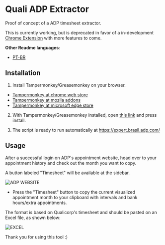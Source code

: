 # Quali ADP Extractor

Proof of concept of a ADP timesheet extractor.

This is currently working, but is deprecated in favor of a in-development [Chrome Extension](https://cdn.discordapp.com/attachments/842058104844714004/884799525003358249/unknown.png) with more features to come.

**Other Readme languages**:

* [PT-BR](https://github.com/AndradeMatheus/ADPQualiExtractor/blob/master/READMEPT_BR.md)

## Installation

1. Install Tampermonkey/Greasemonkey on your browser.
  * [Tampermonkey at chrome web store](https://chrome.google.com/webstore/detail/tampermonkey/dhdgffkkebhmkfjojejmpbldmpobfkfo?hl=en)
  * [Tampermonkey at mozila addons](https://addons.mozilla.org/en-US/firefox/addon/tampermonkey/)
  * [Tampermonkey at microsoft edge store](https://microsoftedge.microsoft.com/addons/detail/tampermonkey/iikmkjmpaadaobahmlepeloendndfphd)

2. With Tampermonkey/Greasemonkey installed, open [this link](https://github.com/AndradeMatheus/ADPQualiExtractor/raw/master/src/ADPQualiExtractor.user.js) and press install.

3. The script is ready to run automatically at https://expert.brasil.adp.com/

## Usage

After a successful login on ADP's appointment website, head over to your appointment history and check out the month you want to copy.

A button labeled "Timesheet" will be available at the sidebar.

![ADP WEBSITE](https://i.imgur.com/BMn70wg.png)

* Press the "Timesheet" button to copy the current visualized appointment month to your clipboard with intervals and bank hours/extra appointments.

The format is based on Qualicorp's timesheet and should be pasted on an Excel file, as shown below:

![EXCEL](https://i.imgur.com/8MlItEl.png)

Thank you for using this tool :)
